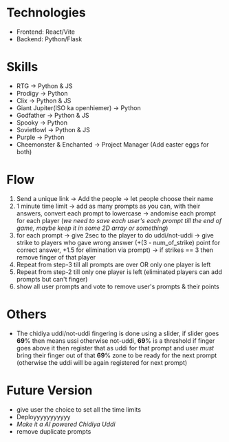 # Technologies

- Frontend: React/Vite
- Backend: Python/Flask

# Skills

- RTG -> Python & JS
- Prodigy -> Python
- Clix -> Python & JS
- Giant Jupiter(ISO ka openhiemer) -> Python
- Godfather -> Python & JS
- Spooky -> Python
- Sovietfowl -> Python & JS
- Purple -> Python
- Cheemonster & Enchanted -> Project Manager (Add easter eggs for both)


# Flow

1. Send a unique link -> Add the people -> let people choose their name
2. 1 minute time limit -> add as many prompts as you can, with their answers, convert each prompt to lowercase -> andomise each prompt for each player (*we need to save each user's each prompt till the end of game, maybe keep it in some 2D array or something*)
3. for each prompt -> give 2sec to the player to do uddi/not-uddi -> give strike to players who gave wrong answer (+(3 - num_of_strike) point for correct answer, +1.5 for elimination via prompt) -> if strikes == 3 then remove finger of that player
4. Repeat from step-3 till all prompts are over OR only one player is left
5. Repeat from step-2 till only one player is left (eliminated players can add prompts but can't finger)
6. show all user prompts and vote to remove user's prompts & their points


# Others

- The chidiya uddi/not-uddi fingering is done using a slider, if slider goes **69**% then means ussi otherwise not-uddi, **69**% is a threshold if finger goes above it then register that as uddi for that prompt and user *must* bring their finger out of that **69**% zone to be ready for the next prompt (otherwise the uddi will be again registered for next prompt)


# Future Version

- give user the choice to set all the time limits
- Deployyyyyyyyyyy
- _Make it a AI powered Chidiya Uddi_
- remove duplicate prompts
